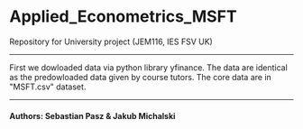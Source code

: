 # Applied_Econometrics_MSFT
Repository for University project (JEM116, IES FSV UK)

---------
First we dowloaded data via python library yfinance. The data are identical as the predowloaded data given by course tutors.
The core data are in "MSFT.csv" dataset.




---------

#### Authors: Sebastian Pasz & Jakub Michalski
